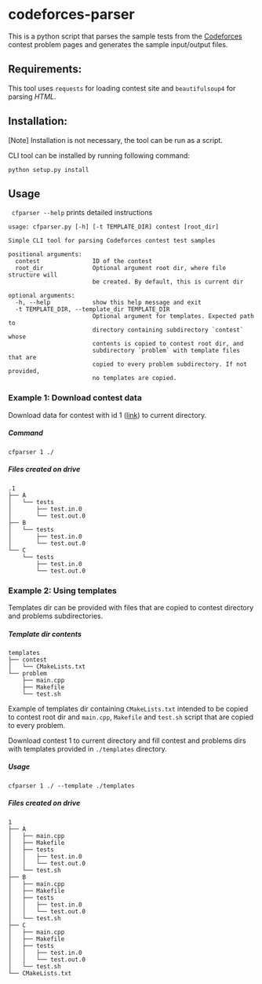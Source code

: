 # codeforces-parser

This is a python script that parses the sample tests from the [Codeforces](http://codeforces.com/) contest problem pages and generates the sample input/output files.

## Requirements:
This tool uses `requests` for loading contest site and `beautifulsoup4` for parsing *HTML*.

## Installation:
[Note] Installation is not necessary, the tool can be run as a script.

CLI tool can be installed by running following command:
```
python setup.py install
```

## Usage
``` cfparser --help``` prints detailed instructions
```
usage: cfparser.py [-h] [-t TEMPLATE_DIR] contest [root_dir]

Simple CLI tool for parsing Codeforces contest test samples

positional arguments:
  contest               ID of the contest
  root_dir              Optional argument root dir, where file structure will
                        be created. By default, this is current dir

optional arguments:
  -h, --help            show this help message and exit
  -t TEMPLATE_DIR, --template_dir TEMPLATE_DIR
                        Optional argument for templates. Expected path to
                        directory containing subdirectory `contest` whose
                        contents is copied to contest root dir, and
                        subdirectory `problem` with template files that are
                        copied to every problem subdirectory. If not provided,
                        no templates are copied.

```

### Example 1: Download contest data
Download data for contest with id 1 ([link](http://codeforces.com/contest/1)) to current directory.
##### Command
```
cfparser 1 ./
```
##### Files created on drive
```
.1
├── A
│   └── tests
│       ├── test.in.0
│       └── test.out.0
├── B
│   └── tests
│       ├── test.in.0
│       └── test.out.0
└── C
    └── tests
        ├── test.in.0
        └── test.out.0

```
### Example 2: Using templates
Templates dir can be provided with files that are copied to contest directory and problems subdirectories.
##### Template dir contents
```
templates
├── contest
│   └── CMakeLists.txt
└── problem
    ├── main.cpp
    ├── Makefile
    └── test.sh
```
Example of templates dir containing `CMakeLists.txt` intended to be copied
to contest root dir and `main.cpp`, `Makefile` and `test.sh` script that are copied to every problem.

Download contest 1 to current directory and fill contest and problems dirs with templates provided in `./templates` directory.
##### Usage
```
cfparser 1 ./ --template ./templates
```


##### Files created on drive
```
1
├── A
│   ├── main.cpp
│   ├── Makefile
│   ├── tests
│   │   ├── test.in.0
│   │   └── test.out.0
│   └── test.sh
├── B
│   ├── main.cpp
│   ├── Makefile
│   ├── tests
│   │   ├── test.in.0
│   │   └── test.out.0
│   └── test.sh
├── C
│   ├── main.cpp
│   ├── Makefile
│   ├── tests
│   │   ├── test.in.0
│   │   └── test.out.0
│   └── test.sh
└── CMakeLists.txt

```


